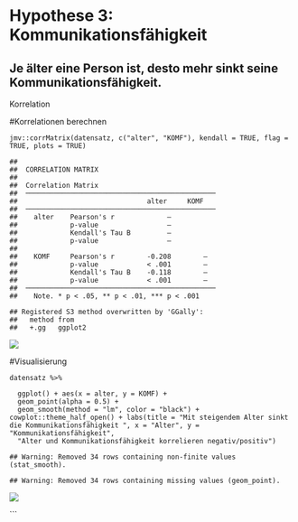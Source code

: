 Hypothese 3: Kommunikationsfähigkeit
====================================

Je älter eine Person ist, desto mehr sinkt seine Kommunikationsfähigkeit.
-------------------------------------------------------------------------

Korrelation

\#Korrelationen berechnen

    jmv::corrMatrix(datensatz, c("alter", "KOMF"), kendall = TRUE, flag =  TRUE, plots = TRUE)

    ## 
    ##  CORRELATION MATRIX
    ## 
    ##  Correlation Matrix                              
    ##  ─────────────────────────────────────────────── 
    ##                                alter     KOMF    
    ##  ─────────────────────────────────────────────── 
    ##    alter    Pearson's r             —            
    ##             p-value                 —            
    ##             Kendall's Tau B         —            
    ##             p-value                 —            
    ##                                                  
    ##    KOMF     Pearson's r        -0.208        —   
    ##             p-value            < .001        —   
    ##             Kendall's Tau B    -0.118        —   
    ##             p-value            < .001        —   
    ##  ─────────────────────────────────────────────── 
    ##    Note. * p < .05, ** p < .01, *** p < .001

    ## Registered S3 method overwritten by 'GGally':
    ##   method from   
    ##   +.gg   ggplot2

![](HypotheseKommunikationsfähigkeit_files/figure-markdown_strict/corrmatrix-1.png)

\#Visualisierung

    datensatz %>% 

      ggplot() + aes(x = alter, y = KOMF) +
      geom_point(alpha = 0.5) +
      geom_smooth(method = "lm", color = "black") + cowplot::theme_half_open() + labs(title = "Mit steigendem Alter sinkt die Kommunikationsfähigkeit ", x = "Alter", y = "Kommunikationsfähigkeit",
      "Alter und Kommunikationsfähigkeit korrelieren negativ/positiv")

    ## Warning: Removed 34 rows containing non-finite values (stat_smooth).

    ## Warning: Removed 34 rows containing missing values (geom_point).

![](HypotheseKommunikationsfähigkeit_files/figure-markdown_strict/unnamed-chunk-1-1.png)

\`\`\`
